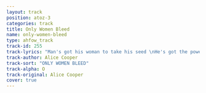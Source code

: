 ```yaml
---
layout: track
position: atoz-3
categories: track
title: Only Women Bleed
name: only-women-bleed
type: ahfow_track
track-id: 255
track-lyrics: "Man's got his woman to take his seed \nHe's got the power - oh \nShe's got the need \nShe spends her life through pleasing up her man \nShe feeds him dinner or anything she can \n\nShe cries alone at night too often \nHe smokes and drinks and don't come home at all \nOnly women bleed \nOnly women bleed \nOnly women bleed \n\nMan makes your hair gray \nHe's your life's mistake \nAll you're really lookin' for is an even break \n\nHe lies right at you \nYou know you hate this game \nHe slaps you once in a while and you live and love in pain \n\nShe cries alone at night too often \nHe smokes and drinks and don't come home at all \nOnly women bleed \nOnly women bleed \nOnly women bleed \nOnly women bleed \nOnly women bleed \nOnly women bleed \nOnly women bleed \n\nBlack eyes all of the time \nDon't spend a dime \nClean up this grime \nAnd you there down on your knees begging me please come \nWatch me bleed \n\nOnly women bleed \nOnly women bleed \nOnly women bleed \nOnly women bleed \nOnly women bleed \nOnly women bleed \nOnly women bleed"
track-author: Alice Cooper
track-sort: "ONLY WOMEN BLEED"
track-alpha: O
track-original: Alice Cooper
cover: true
---
```

